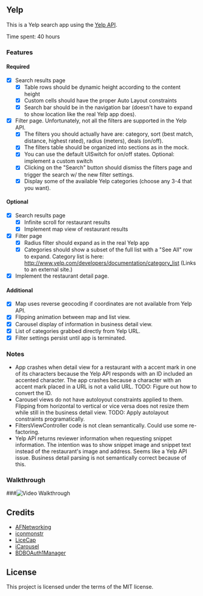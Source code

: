 ## Yelp

This is a Yelp search app using the [Yelp API](http://developer.rottentomatoes.com/docs/read/JSON).

Time spent: 40 hours

### Features

#### Required

- [x] Search results page
   - [x] Table rows should be dynamic height according to the content height
   - [x] Custom cells should have the proper Auto Layout constraints
   - [x] Search bar should be in the navigation bar (doesn't have to expand to show location like the real Yelp app does).
- [x] Filter page. Unfortunately, not all the filters are supported in the Yelp API.
   - [x] The filters you should actually have are: category, sort (best match, distance, highest rated), radius (meters), deals (on/off).
   - [x] The filters table should be organized into sections as in the mock.
   - [x] You can use the default UISwitch for on/off states. Optional: implement a custom switch
   - [x] Clicking on the "Search" button should dismiss the filters page and trigger the search w/ the new filter settings.
   - [x] Display some of the available Yelp categories (choose any 3-4 that you want).

#### Optional

- [x] Search results page
   - [x] Infinite scroll for restaurant results
   - [x] Implement map view of restaurant results
- [x] Filter page
   - [x] Radius filter should expand as in the real Yelp app
   - [x] Categories should show a subset of the full list with a "See All" row to expand. Category list is here: http://www.yelp.com/developers/documentation/category_list (Links to an external site.)
- [x] Implement the restaurant detail page.

#### Additional

- [x] Map uses reverse geocoding if coordinates are not available from Yelp API.
- [x] Flipping animation between map and list view.
- [x] Carousel display of information in business detail view.
- [x] List of categories grabbed directly from Yelp URL.
- [x] Filter settings persist until app is terminated.

### Notes
- App crashes when detail view for a restaurant with a accent mark in one of its characters because the Yelp API responds with an ID included an accented character.  The app crashes because a character with an accent mark placed in a URL is not a valid URL.  TODO: Figure out how to convert the ID.
- Carousel views do not have autoloyout constraints applied to them.  Flipping from horizontal to vertical or vice versa does not resize them while still in the business detail view.  TODO: Apply autolayout constraints programatically.
- FiltersViewController code is not clean semantically.  Could use some re-factoring.
- Yelp API returns reviewer information when requesting snippet information.  The intention was to show snippet image and snippet text instead of the restaurant's image and address.  Seems like a Yelp API issue.  Business detail parsing is not semantically correct because of this.  

### Walkthrough

###![Video Walkthrough](150927_Yelp_Walkthrough.gif)

Credits
---------
* [AFNetworking](https://github.com/AFNetworking/AFNetworking)
* [iconmonstr](http://iconmonstr.com/)
* [LiceCap](http://www.cockos.com/licecap/)
* [iCarousel](https://github.com/nicklockwood/iCarousel)
* [BDBOAuth1Manager](https://github.com/bdbergeron/BDBOAuth1Manager)

License
--------
This project is licensed under the terms of the MIT license.
